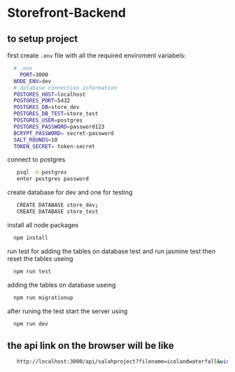 # Storefront-Backend
 

## to setup project 

first create `.env` file  with all the required enviroment variabels:

```bash
  # .env
    PORT=3000
  NODE_ENV=dev
  # database connection information
  POSTGRES_HOST=localhost
  POSTGRES_PORT=5432
  POSTGRES_DB=store_dev
  POSTGRES_DB_TEST=store_test
  POSTGRES_USER=postgres 
  POSTGRES_PASSWORD=password123
  BCRYPT_PASSWORD= secret-password
  SALT_ROUNDS=10
  TOKEN_SECRET= token-secret
```

connect to postgres 

```bash
   psql -U postgres
   enter postgres password 
```

create database for dev and one for testing

```bash
   CREATE DATABASE store_dev;
   CREATE DATABASE store_test
```

install all node packages

```bash
  npm install
```

run test for adding the tables on database test and run jasmine test then reset the tables useing

```bash
  npm run test
```
adding the tables on database useing

```bash
  npm run migrationup
```

after runing the test start the server using

```bash
  npm run dev
```




## the api link on the browser will be like

```bash
   http://localhost:3000/api/salahproject?filename=icelandwaterfall&width=200&height=100
```
